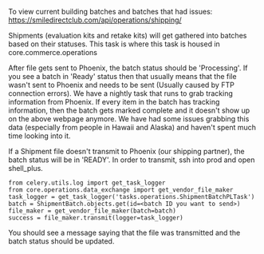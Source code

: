 To view current building batches and batches that had issues:  
https://smiledirectclub.com/api/operations/shipping/

Shipments (evaluation kits and retake kits) will get gathered into batches based on their statuses. This task  is where this task is housed in core.commerce.operations

After file gets sent to Phoenix, the batch status should be 'Processing'. If you see a batch in 'Ready' status then that usually means that the file wasn't sent to Phoenix and needs to be sent (Usually caused by FTP connection errors). We have a nightly task that runs to grab tracking information from Phoenix. If every item in the batch has tracking information, then the batch gets marked complete and it doesn't show up on the above webpage anymore. We have had some issues grabbing this data (especially from people in Hawaii and Alaska) and haven't spent much time looking into it. 

If a Shipment file doesn't transmit to Phoenix (our shipping partner), the batch status will be in 'READY'. In order to transmit, ssh into prod and open shell_plus. 

    from celery.utils.log import get_task_logger
    from core.operations.data_exchange import get_vendor_file_maker
    task_logger = get_task_logger('tasks.operations.ShipmentBatchPLTask')
    batch = ShipmentBatch.objects.get(id=<batch ID you want to send>)
    file_maker = get_vendor_file_maker(batch=batch)
    success = file_maker.transmit(logger=task_logger)

You should see a message saying that the file was transmitted and the batch status should be updated. 
